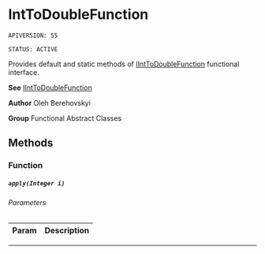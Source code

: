 # IntToDoubleFunction

`APIVERSION: 55`

`STATUS: ACTIVE`

Provides default and static methods of [IIntToDoubleFunction](/docs/Functional-Interfaces/IIntToDoubleFunction.md) functional interface.


**See** [IIntToDoubleFunction](/docs/Functional-Interfaces/IIntToDoubleFunction.md)


**Author** Oleh Berehovskyi


**Group** Functional Abstract Classes

## Methods
### Function
##### `apply(Integer i)`
###### Parameters
|Param|Description|
|---|---|

---
